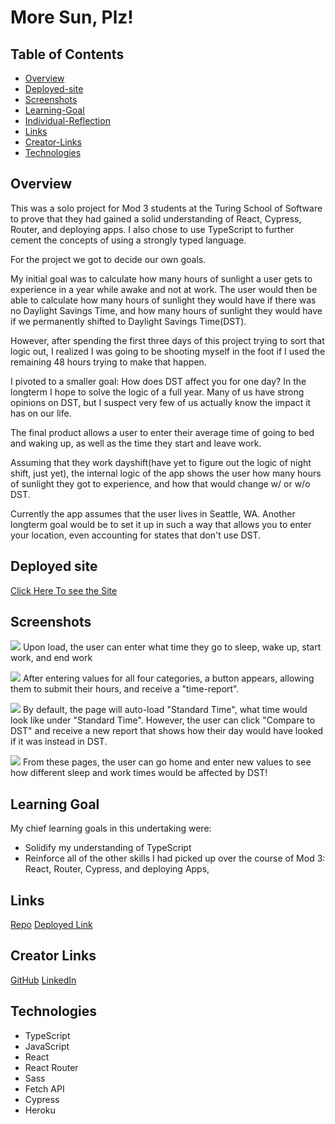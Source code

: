 # More Sun, Plz!

## Table of Contents
- [Overview](#overview)
- [Deployed-site](#deployed-site)
- [Screenshots](#screenshots)
- [Learning-Goal](#learning-goal)
- [Individual-Reflection](#individual-reflection)
- [Links](#links)
- [Creator-Links](#creator-links)
- [Technologies](#technologies)

## Overview
This was a solo project for Mod 3 students at the Turing School of Software to prove that they had gained a solid understanding of React, Cypress, Router, and deploying apps. I also chose to use TypeScript to further cement the concepts of using a strongly typed language.

For the project we got to decide our own goals.

My initial goal was to calculate how many hours of sunlight a user gets to experience in a year while awake and not at work. The user would then be able to calculate how many hours of sunlight they would have if there was no Daylight Savings Time, and how many hours of sunlight they would have if we permanently shifted to Daylight Savings Time(DST).

However, after spending the first three days of this project trying to sort that logic out, I realized I was going to be shooting myself in the foot if I used the remaining 48 hours trying to make that happen.

I pivoted to a smaller goal: How does DST affect you for one day? In the longterm I hope to solve the logic of a full year. Many of us have strong opinions on DST, but I suspect very few of us actually know the impact it has on our life.

The final product allows a user to enter their average time of going to bed and waking up, as well as the time they start and leave work.

Assuming that they work dayshift(have yet to figure out the logic of night shift, just yet), the internal logic of the app shows the user how many hours of sunlight they got to experience, and how that would change w/ or w/o DST.

Currently the app assumes that the user lives in Seattle, WA. Another longterm goal would be to set it up in such a way that allows you to enter your location, even accounting for states that don't use DST.


## Deployed site
[Click Here To see the Site](https://more-sun-plz.herokuapp.com/)


## Screenshots 
![](https://media.giphy.com/media/GiefrTYK4H3bZenb6B/giphy.gif)
Upon load, the user can enter what time they go to sleep, wake up, start work, and end work

![](https://media.giphy.com/media/JcHwbFFu6Ai6jbFNB9/giphy.gif)
After entering values for all four categories, a button appears, allowing them to submit their hours, and receive a "time-report".

![](https://media.giphy.com/media/L3kgXL6oC1aO1oE1fm/giphy.gif)
By default, the page will auto-load "Standard Time", what time would look like under "Standard Time". However, the user can click "Compare to DST" and receive a new report that shows how their day would have looked if it was instead in DST.

![](https://media.giphy.com/media/f1T404lKMFbm6rgPO0/giphy.gif)
From these pages, the user can go home and enter new values to see how different sleep and work times would be affected by DST!


## Learning Goal
My chief learning goals in this undertaking were:
- Solidify my understanding of TypeScript
- Reinforce all of the other skills I had picked up over the course of Mod 3: React, Router, Cypress, and deploying Apps, 

## Links 
[Repo](https://github.com/Daniel-OC/more-sun-plz)
[Deployed Link](https://more-sun-plz.herokuapp.com/)

## Creator Links
[GitHub](https://github.com/Daniel-OC)
[LinkedIn](https://www.linkedin.com/in/daniel-o-connell-maker/)


## Technologies 
- TypeScript 
- JavaScript
- React
- React Router
- Sass
- Fetch API 
- Cypress 
- Heroku 